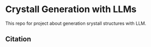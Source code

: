 # Crystall Generation with LLMs
This repo for project about generation srystall structures with LLM.

## Citation
